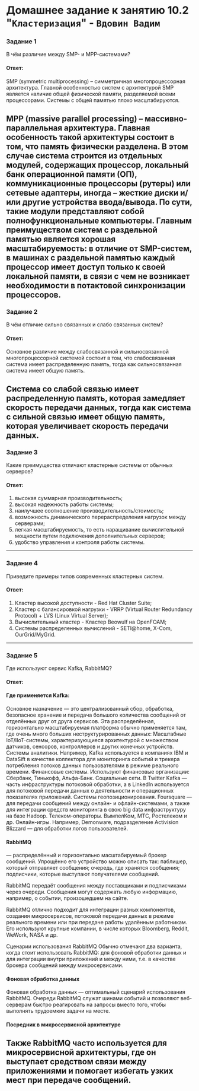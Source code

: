 # Домашнее задание к занятию 10.2 "`Кластеризация`" - `Вдовин Вадим`

### Задание 1

В чём различие между SMP- и MPP-системами?

#### Ответ:

SMP (symmetric multiprocessing) – симметричная многопроцессорная архитектура. Главной особенностью систем с архитектурой SMP является наличие общей физической памяти, разделяемой всеми процессорами. Системы с общей памятью плохо масштабируются.

MPP (massive parallel processing) – массивно-параллельная архитектура. Главная особенность такой архитектуры состоит в том, что память физически разделена. В этом случае система строится из отдельных модулей, содержащих процессор, локальный банк операционной памяти (ОП), коммуникационные процессоры (рутеры) или сетевые адаптеры, иногда – жесткие диски и/или другие устройства ввода/вывода. По сути, такие модули представляют собой полнофункциональные компьютеры. Главным преимуществом систем с раздельной памятью является хорошая масштабируемость: в отличие от SMP-систем, в машинах с раздельной памятью каждый процессор имеет доступ только к своей локальной памяти, в связи с чем не возникает необходимости в потактовой синхронизации процессоров.
---

### Задание 2

В чём отличие сильно связанных и слабо связанных систем?

#### Ответ:

Основное различие между слабосвязанной и сильносвязанной многопроцессорной системой состоит в том, что слабосвязанная система имеет распределенную память, тогда как сильносвязанная система имеет общую память.

Система со слабой связью имеет распределенную память, которая замедляет скорость передачи данных, тогда как система с сильной связью имеет общую память, которая увеличивает скорость передачи данных.
---

### Задание 3

Какие преимущества отличают кластерные системы от обычных серверов?

#### Ответ:

1. высокая суммарная производительность;
2. высокая надежность работы системы;
3. наилучшее соотношение производительность/стоимость;
4. возможность динамического перераспределения нагрузок между серверами;
5. легкая масштабируемость, то есть наращивание вычислительной мощности путем подключения дополнительных серверов;
6. удобство управления и контроля работы системы.
---

### Задание 4

Приведите примеры типов современных кластерных систем.

#### Ответ:

1. Кластер высокой доступности - Red Hat Cluster Suite;
2. Кластер с балансировкой нагрузки - VRRP (Virtual Router Redundancy Protocol) + LVS (Linux Virtual Server);
3. Вычислительный кластер - Кластер Beowulf на OpenFOAM;
4. Cистемы распределенных вычислений - SETI@home, X-Com, OurGrid/MyGrid.
---

### Задание 5

Где используют сервис Kafka, RabbitMQ?

#### Ответ:

#### Где применяется Kafka:

Основное назначение — это централизованный сбор, обработка, безопасное хранение и передача большого количества сообщений от отделённых друг от друга сервисов. Эта распределённая, горизонтально масштабируемая платформа обычно применяется там, где очень много больших неструктурированных данных:
Масштабные IoT/IIoT-системы, характеризующиеся архитектурой с множеством датчиков, сенсоров, контроллеров и других конечных устройств.
Системы аналитики. Например, Kafka используется в компаниях IBM и DataSift в качестве коллектора для мониторинга событий и трекера потребления потоков данных пользователями в режиме реального времени.
Финансовые системы. Используют финансовые организации: Сбербанк, Тинькофф, Альфа-Банк.
Социальные сети. В Twitter Kafka — часть инфраструктуры потоковой обработки, а в LinkedIn используется для потоковой передачи данных о деятельности и операционных показателях приложений.
Системы геопозиционирования. Foursquare — для передачи сообщений между онлайн- и офлайн-системами, а также для интеграции средств мониторинга в свою big data инфраструктуру на базе Hadoop.
Телеком-операторы. ВымпелКом, МТС, Ростелеком и др.
Онлайн-игры. Например, Demonware, подразделение Activision Blizzard — для обработки логов пользователей.


#### RabbitMQ

— распределённый и горизонтально масштабируемый брокер сообщений. Упрощённо его устройство можно описать так:
паблишер, который отправляет сообщения;
очередь, где хранятся сообщения;
подписчики, которые выступают получателями сообщений.

RabbitMQ передаёт сообщения между поставщиками и подписчиками через очереди. Сообщения могут содержать любую информацию, например, о событии, произошедшем на сайте. 

RabbitMQ отлично подходит для интеграции разных компонентов, создания микросервисов, потоковой передачи данных в режиме реального времени или при передаче работы удалённым работникам. Его используют крупные компании, в числе которых Bloomberg, Reddit, WeWork, NASA и др. 

Сценарии использования RabbitMQ
Обычно отмечают два варианта, когда стоит использовать RabbitMQ: для фоновой обработки данных и для интеграции внутри приложений и между ними, т.е. в качестве брокера сообщений между микросервисами.

#### Фоновая обработка данных

Фоновая обработка данных — оптимальный сценарий использования RabbitMQ.
Очереди RabbitMQ служат шинами событий и позволяют веб-серверам быстро реагировать на запросы вместо того, чтобы выполнять трудоемкие задачи на месте.

#### Посредник в микросервисной архитектуре

Также RabbitMQ часто используется для микросервисной архитектуры, где он выступает средством связи между приложениями и помогает избегать узких мест при передаче сообщений.
---
